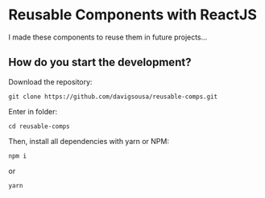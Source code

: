# Reusable Components with ReactJS

I made these components to reuse them in future projects...

## How do you start the development?

Download the repository:
```
git clone https://github.com/davigsousa/reusable-comps.git
```
Enter in folder:
```
cd reusable-comps
```
Then, install all dependencies with yarn or NPM:
```
npm i
```
or
```
yarn
```